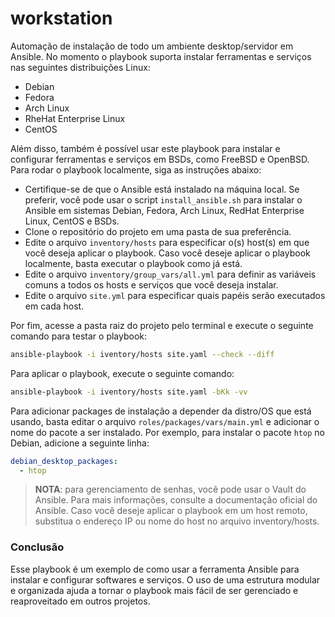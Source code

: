 # workstation
Automação de instalação de todo um ambiente desktop/servidor em Ansible. No momento o playbook suporta instalar ferramentas e serviços nas seguintes distribuições Linux:

* Debian
* Fedora
* Arch Linux
* RheHat Enterprise Linux
* CentOS

Além disso, também é possível usar este playbook para instalar e configurar ferramentas e serviços em BSDs, como FreeBSD e OpenBSD. Para rodar o playbook localmente, siga as instruções abaixo:

* Certifique-se de que o Ansible está instalado na máquina local. Se preferir, você pode usar o script `install_ansible.sh` para instalar o Ansible em sistemas Debian, Fedora, Arch Linux, RedHat Enterprise Linux, CentOS e BSDs.
* Clone o repositório do projeto em uma pasta de sua preferência.
* Edite o arquivo `inventory/hosts` para especificar o(s) host(s) em que você deseja aplicar o playbook. Caso você deseje aplicar o playbook localmente, basta executar o playbook como já está.
* Edite o arquivo `inventory/group_vars/all.yml` para definir as variáveis comuns a todos os hosts e serviços que você deseja instalar.
* Edite o arquivo `site.yml` para especificar quais papéis serão executados em cada host.

Por fim, acesse a pasta raiz do projeto pelo terminal e execute o seguinte comando para testar o playbook:

```bash
ansible-playbook -i iventory/hosts site.yaml --check --diff
```

Para aplicar o playbook, execute o seguinte comando:

```bash
ansible-playbook -i iventory/hosts site.yaml -bKk -vv
```

Para adicionar packages de instalação a depender da distro/OS que está usando, basta editar o arquivo `roles/packages/vars/main.yml` e adicionar o nome do pacote a ser instalado. Por exemplo, para instalar o pacote `htop` no Debian, adicione a seguinte linha:

```yaml
debian_desktop_packages:
  - htop
```

> **NOTA**: para gerenciamento de senhas, você pode usar o Vault do Ansible. Para mais informações, consulte a documentação oficial do Ansible. Caso você deseje aplicar o playbook em um host remoto, substitua o endereço IP ou nome do host no arquivo inventory/hosts.

### Conclusão

Esse playbook é um exemplo de como usar a ferramenta Ansible para instalar e configurar softwares e serviços. O uso de uma estrutura modular e organizada ajuda a tornar o playbook mais fácil de ser gerenciado e reaproveitado em outros projetos.